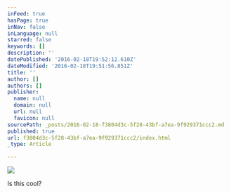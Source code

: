 ```yaml
---
inFeed: true
hasPage: true
inNav: false
inLanguage: null
starred: false
keywords: []
description: ''
datePublished: '2016-02-18T19:52:12.610Z'
dateModified: '2016-02-18T19:51:56.851Z'
title: ''
author: []
authors: []
publisher:
  name: null
  domain: null
  url: null
  favicon: null
sourcePath: _posts/2016-02-18-f3804d3c-5f28-43bf-a7ea-9f929371ccc2.md
published: true
url: f3804d3c-5f28-43bf-a7ea-9f929371ccc2/index.html
_type: Article

---
```

![](https://the-grid-user-content.s3-us-west-2.amazonaws.com/012e5459-d7c1-4754-b364-a8af3abe18c8.JPG)

Is this cool?